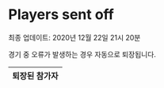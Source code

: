 # Players sent off
최종 업데이트: 2020년 12월 22일 21시 20분


경기 중 오류가 발생하는 경우 자동으로 퇴장됩니다.


| 퇴장된 참가자 |
|:---:|